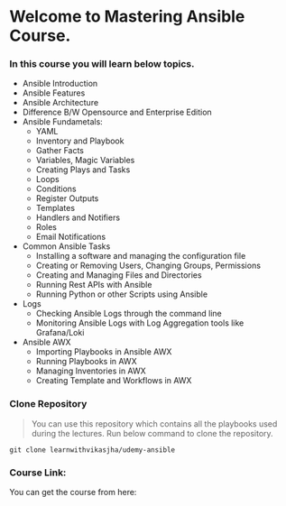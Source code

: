 # Welcome to Mastering Ansible Course.
### In this course you will learn below topics.

- Ansible Introduction
- Ansible Features
- Ansible Architecture
- Difference B/W Opensource and Enterprise Edition
- Ansible Fundametals:
  - YAML
  - Inventory and Playbook
  - Gather Facts
  - Variables, Magic Variables
  - Creating Plays and Tasks
  - Loops
  - Conditions
  - Register Outputs
  - Templates
  - Handlers and Notifiers
  - Roles
  - Email Notifications
- Common Ansible Tasks
  - Installing a software and managing the configuration file
  - Creating or Removing Users, Changing Groups, Permissions
  - Creating and Managing Files and Directories
  - Running Rest APIs with Ansible
  - Running Python or other Scripts using Ansible
- Logs
  - Checking Ansible Logs through the command line
  - Monitoring Ansible Logs with Log Aggregation tools like Grafana/Loki
- Ansible AWX
  - Importing Playbooks in Ansible AWX
  - Running Playbooks in AWX
  - Managing Inventories in AWX
  - Creating Template and Workflows in AWX

### Clone Repository
> You can use this repository which contains all the playbooks used during the lectures.
> Run below command to clone the repository.
```
git clone learnwithvikasjha/udemy-ansible
```

### Course Link:
You can get the course from here:


